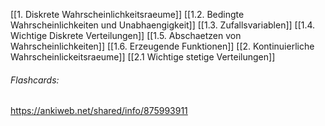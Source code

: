 [[1. Diskrete Wahrscheinlichkeitsraeume]]
	[[1.2. Bedingte Wahrscheinlichkeiten und Unabhaengigkeit]]
	[[1.3. Zufallsvariablen]]
	[[1.4. Wichtige Diskrete Verteilungen]]
	[[1.5. Abschaetzen von Wahrscheinlichkeiten]]
	[[1.6. Erzeugende Funktionen]]
[[2. Kontinuierliche Wahrscheinlickeitsraeume]]
	[[2.1 Wichtige stetige Verteilungen]]
###### Flashcards:
https://ankiweb.net/shared/info/875993911